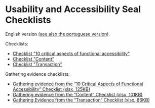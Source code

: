 # Usability and Accessibility Seal Checklists

<p lang="en">English version (<a href="https://amagovpt.github.io/kit-selo/checklists/">see also the portuguese version</a>).</p>

Checklists:

- [Checklist "10 critical aspects of functional accessibility"](checklist-10aspects.html)
- [Checklist "Content"](checklist-content.html)
- [Checklist "Transaction"](checklist-transaction.html)

Gathering evidence checklists:

- [Gathering evidence from the “10 Critical Aspects of Functional Accessibility” Checklist (xlsx, 125KB)](10_functional_aspects.xlsx)
- [Gathering evidence from the “Content” Checklist (xlsx, 101KB)](content.xlsx)
- [Gathering Evidence from the “Transaction” Checklist (xlsx, 86KB)](transaction.xlsx)
